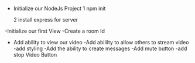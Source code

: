 - Initialize our NodeJs Project
  1 npm init
  
  2 install express for server

-Initialize  our first View
-Create a room Id
- Add ability to view our video
-Add abililty to allow others to stream video
-add styling
-Add the ability to create messages
-Add mute button
-add stop Video Button
